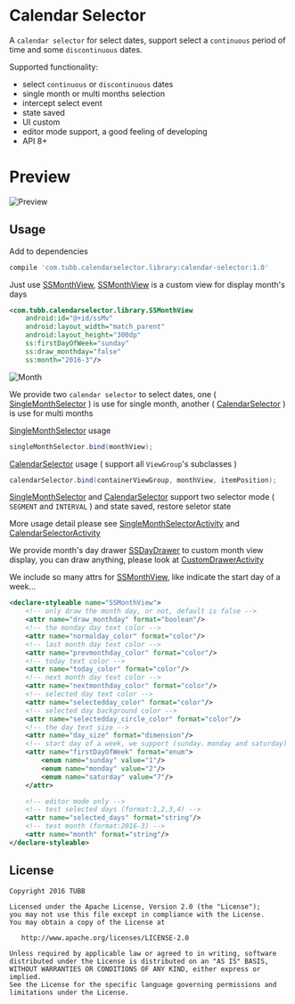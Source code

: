 Calendar Selector
=================

A `calendar selector` for select dates, support select a `continuous` period of time and some `discontinuous` dates.

Supported functionality:
 
 * select `continuous` or `discontinuous` dates
 * single month or multi months selection
 * intercept select event
 * state saved
 * UI custom
 * editor mode support, a good feeling of developing
 * API 8+
 
Preview
=======

![Preview](https://github.com/TUBB/CalendarSelector/blob/master/art/preview.gif)

Usage
-----

Add to dependencies

```groovy
compile 'com.tubb.calendarselector.library:calendar-selector:1.0'
```

Just use [SSMonthView][1], [SSMonthView][1] is a custom view for display month's days

```xml
<com.tubb.calendarselector.library.SSMonthView
    android:id="@+id/ssMv"
    android:layout_width="match_parent"
    android:layout_height="300dp"
    ss:firstDayOfWeek="sunday"
    ss:draw_monthday="false"
    ss:month="2016-3"/>
```

![Month](https://github.com/TUBB/CalendarSelector/blob/master/art/1.png)

We provide two `calendar selector` to select dates, one ( [SingleMonthSelector][2] ) is use for single month, 
another ( [CalendarSelector][3] ) is use for multi months

[SingleMonthSelector][2] usage

```java
singleMonthSelector.bind(monthView);
```

[CalendarSelector][3] usage ( support all `ViewGroup`'s subclasses )

```java
calendarSelector.bind(containerViewGroup, monthView, itemPosition);
```

[SingleMonthSelector][2] and [CalendarSelector][3] support two selector mode ( `SEGMENT` and `INTERVAL` ) and state saved, restore seletor state

More usage detail please see [SingleMonthSelectorActivity][4] and [CalendarSelectorActivity][5]

We provide month's day drawer [SSDayDrawer][6] to custom month view display, you can draw anything, please look at [CustomDrawerActivity][7]

We include so many attrs for [SSMonthView][1], like indicate the start day of a week...

```xml
<declare-styleable name="SSMonthView">
    <!-- only draw the month day, or not, default is false -->
    <attr name="draw_monthday" format="boolean"/>
    <!-- the monday day text color -->
    <attr name="normalday_color" format="color"/>
    <!-- last month day text color -->
    <attr name="prevmonthday_color" format="color"/>
    <!-- today text color -->
    <attr name="today_color" format="color"/>
    <!-- next month day text color -->
    <attr name="nextmonthday_color" format="color"/>
    <!-- selected day text color -->
    <attr name="selectedday_color" format="color"/>
    <!-- selected day background color -->
    <attr name="selectedday_circle_color" format="color"/>
    <!-- the day text size -->
    <attr name="day_size" format="dimension"/>
    <!-- start day of a week, we support (sunday、monday and saturday) -->
    <attr name="firstDayOfWeek" format="enum">
        <enum name="sunday" value="1"/>
        <enum name="monday" value="2"/>
        <enum name="saturday" value="7"/>
    </attr>

    <!-- editor mode only -->
    <!-- test selected days (format:1,2,3,4) -->
    <attr name="selected_days" format="string"/>
    <!-- test month (format:2016-3) -->
    <attr name="month" format="string"/>
</declare-styleable>
```

License
-------

    Copyright 2016 TUBB

    Licensed under the Apache License, Version 2.0 (the "License");
    you may not use this file except in compliance with the License.
    You may obtain a copy of the License at

       http://www.apache.org/licenses/LICENSE-2.0

    Unless required by applicable law or agreed to in writing, software
    distributed under the License is distributed on an "AS IS" BASIS,
    WITHOUT WARRANTIES OR CONDITIONS OF ANY KIND, either express or implied.
    See the License for the specific language governing permissions and
    limitations under the License.



 [1]: https://github.com/TUBB/CalendarSelector/blob/master/library/src/main/java/com/tubb/calendarselector/library/SSMonthView.java
 [2]: https://github.com/TUBB/CalendarSelector/blob/master/library/src/main/java/com/tubb/calendarselector/library/SingleMonthSelector.java
 [3]: https://github.com/TUBB/CalendarSelector/blob/master/library/src/main/java/com/tubb/calendarselector/library/CalendarSelector.java
 [4]: https://github.com/TUBB/CalendarSelector/blob/master/app/src/main/java/com/tubb/calendarselector/SingleMonthSelectorActivity.java
 [5]: https://github.com/TUBB/CalendarSelector/blob/master/app/src/main/java/com/tubb/calendarselector/CalendarSelectorActivity.java
 [6]: https://github.com/TUBB/CalendarSelector/blob/master/library/src/main/java/com/tubb/calendarselector/library/SSDayDrawer.java
 [7]: https://github.com/TUBB/CalendarSelector/blob/master/app/src/main/java/com/tubb/calendarselector/CustomDrawerActivity.java